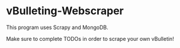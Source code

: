 # vBulleting-Webscraper

This program uses Scrapy and MongoDB. 

Make sure to complete TODOs in order to scrape your own vBulletin!
